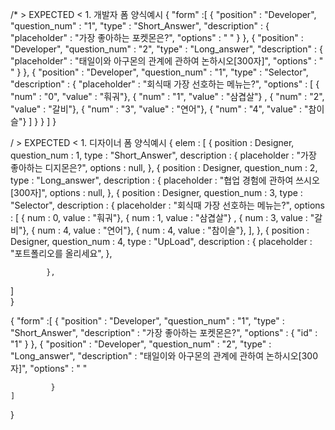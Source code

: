 
/*
    > EXPECTED < 
     1. 개발자 폼 양식예시 
 {
    "form" :[
		      {
             "position" : "Developer",
             "question_num" : "1",
             "type" : "Short_Answer",
             "description" : {
                  "placeholder" : "가장 좋아하는 포켓몬은?",
                  "options" : " "
             }
		      },
             {
             "position" : "Developer",
             "question_num" : "2",
             "type" : "Long_answer",
             "description" : {
                  "placeholder" : "태일이와 아구몬의 관계에 관하여 논하시오[300자]",
                  "options" : " "
             }
             },
             {
             "position" : "Developer",
             "question_num" : "1",
             "type" : "Selector",
             "description" : {
                  "placeholder" : "회식때 가장 선호하는  메뉴는?",
                  "options" : [
                        { "num" : "0", "value" : "훠궈"},
                        { "num" : "1", "value" : "삼겹살"} ,
                        { "num" : "2", "value" : "갈비"},
                        { "num" : "3", "value" : "연어"},
                        { "num" : "4", "value" : "참이슬"}
                  ]
             }
             }
    ] 
}

/    > EXPECTED < 
     1. 디자이너 폼 양식예시 
    { 
        elem : [
            {
             position : Designer,
             question_num : 1,
             type : "Short_Answer",
             description : {
                  placeholder : "가장 좋아하는 디지몬은?",
                  options : null,
             },
            {
             position : Designer,
             question_num : 2,
             type : "Long_answer",
             description : {
                  placeholder : "협업 경험에 관하여 쓰시오[300자]",
                  options : null,
             },
            {
             position : Designer,
             question_num : 3,
             type : "Selector",
             description : {
                  placeholder : "회식때 가장 선호하는  메뉴는?",
                  options : [
                        { num : 0, value : "훠궈"},
                        { num : 1, value : "삼겹살"} ,
                        { num : 3, value : "갈비"},
                        { num : 4, value : "연어"},
                        { num : 4, value : "참이슬"},
                  ],
             },
             {
             position : Designer,
             question_num : 4,
             type : "UpLoad",
             description : {
                  placeholder : "포트폴리오를 올리세요",
             },

            },
]        
    }
  
{
    "form" :[
		      {
             "position" : "Developer",
             "question_num" : "1",
             "type" : "Short_Answer",
             "description" :  "가장 좋아하는 포켓몬은?",
			 "options" : {
			 	"id" : "1"
			 }
            },
             {
             "position" : "Developer",
             "question_num" : "2",
             "type" : "Long_answer",
             "description" :  "태일이와 아구몬의 관계에 관하여 논하시오[300자]",
			 "options" : " "
             
             }
    ] 
}